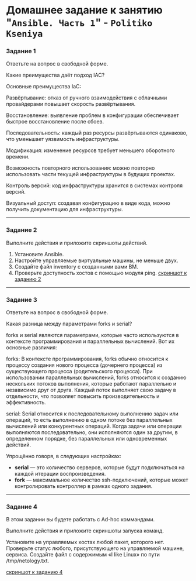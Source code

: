 # Домашнее задание к занятию "`Ansible. Часть 1`" - `Politiko Kseniya`

### Задание 1

Ответьте на вопрос в свободной форме.

Какие преимущества даёт подход IAC?

Основные преимущества IaC:

Развёртывание: отказ от ручного взаимодействия с облачными провайдерами повышает скорость развёртывания.

Восстановление: выявление проблем в конфигурации обеспечивает быстрое восстановление после сбоев.

Последовательность: каждый раз ресурсы развёртываются одинаково, что уменьшает уязвимость инфраструктуры.

Модификация: изменение ресурсов требует меньшего оборотного времени.

Возможность повторного использования: можно повторно использовать части текущей инфраструктуры в будущих проектах.

Контроль версий: код инфраструктуры хранится в системах контроля версий.

Визуальный доступ: создавая конфигурацию в виде кода, можно получить документацию для инфраструктуры.



---

### Задание 2

Выполните действия и приложите скриншоты действий.

1. Установите Ansible.
2. Настройте управляемые виртуальные машины, не меньше двух.
3. Создайте файл inventory с созданными вами ВМ.
4. Проверьте доступность хостов с помощью модуля ping.
[скриншот к заданию 2](./img/2.4.png)


---

### Задание 3

Ответьте на вопрос в свободной форме.

Какая разница между параметрами forks и serial?

forks и serial являются параметрами, которые часто используются в контексте программирования и параллельных вычислений. Вот их основные различия:

forks: В контексте программирования, forks обычно относится к процессу создания нового процесса (дочернего процесса) из существующего процесса (родительского процесса). При использовании параллельных вычислений, forks относится к созданию нескольких потоков выполнения, которые работают параллельно и независимо друг от друга. Каждый поток выполняет свою задачу в отдельности, что позволяет повысить производительность и эффективность.

serial: Serial относится к последовательному выполнению задач или операций, то есть выполнению в одном потоке без параллельных вычислений или конкурентных операций. Когда задачи или операции выполняются последовательно, они исполняются один за другим, в определенном порядке, без параллельных или одновременных действий.

Упрощённо говоря, в следующих настройках:
* **serial** — это количество серверов, которые будут подключаться на каждой итерации воспроизведения.
* **fork** — максимальное количество ssh-подключений, которые может контролировать контроллер в рамках одного задания.


---

### Задание 4

В этом задании вы будете работать с Ad-hoc коммандами.

Выполните действия и приложите скриншоты запуска команд.

Установите на управляемых хостах любой пакет, которого нет.
Проверьте статус любого, присутствующего на управляемой машине, сервиса.
Создайте файл с содержимым «I like Linux» по пути /tmp/netology.txt.

[скриншот к заданию 4](./img/4.png)
